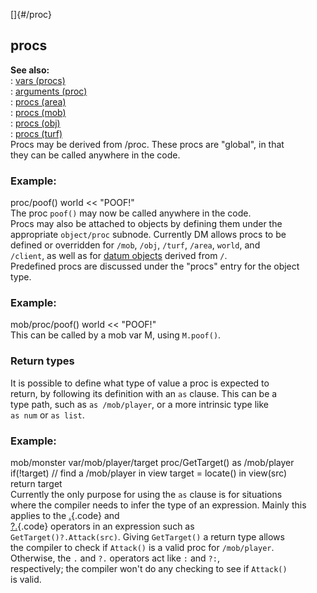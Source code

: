 []{#/proc}    
## procs    
**See also:**    
:   [vars (procs)](/ref/proc/var)    
:   [arguments (proc)](/ref/proc/arguments)    
:   [procs (area)](/ref/area/proc)    
:   [procs (mob)](/ref/mob/proc)    
:   [procs (obj)](/ref/obj/proc)    
:   [procs (turf)](/ref/turf/proc)    
Procs may be derived from /proc. These procs are \"global\", in that    
they can be called anywhere in the code.    
### Example:    
proc/poof() world \<\< \"POOF!\"    
The proc `poof()` may now be called anywhere in the code.    
Procs may also be attached to objects by defining them under the    
appropriate `object/proc` subnode. Currently DM allows procs to be    
defined or overridden for `/mob`, `/obj`, `/turf`, `/area`, `world`, and    
`/client`, as well as for [datum objects](/ref/datum) derived from `/`.    
Predefined procs are discussed under the \"procs\" entry for the object    
type.    
### Example:    
mob/proc/poof() world \<\< \"POOF!\"    
This can be called by a mob var M, using `M.poof()`.    
### Return types    
It is possible to define what type of value a proc is expected to    
return, by following its definition with an `as` clause. This can be a    
type path, such as `as /mob/player`, or a more intrinsic type like    
`as num` or `as list`.    
### Example:    
mob/monster var/mob/player/target proc/GetTarget() as /mob/player    
if(!target) // find a /mob/player in view target = locate() in view(src)    
return target    
Currently the only purpose for using the `as` clause is for situations    
where the compiler needs to infer the type of an expression. Mainly this    
applies to the [.](/ref/operator/%2e){.code} and    
[?.](/ref/operator/%3f%2e){.code} operators in an expression such as    
`GetTarget()?.Attack(src)`. Giving `GetTarget()` a return type allows    
the compiler to check if `Attack()` is a valid proc for `/mob/player`.    
Otherwise, the `.` and `?.` operators act like `:` and `?:`,    
respectively; the compiler won\'t do any checking to see if `Attack()`    
is valid.  